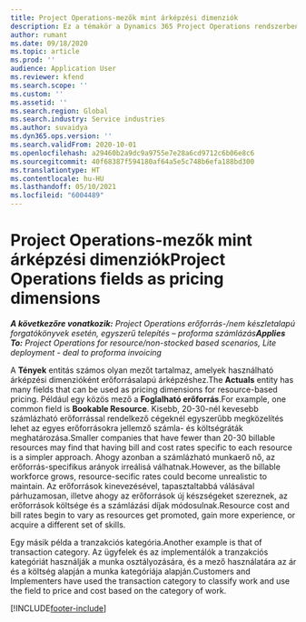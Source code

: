 ```yaml
---
title: Project Operations-mezők mint árképzési dimenziók
description: Ez a témakör a Dynamics 365 Project Operations rendszerben mezők árazási dimenzióként való használatáról nyújt információkat.
author: rumant
ms.date: 09/18/2020
ms.topic: article
ms.prod: ''
audience: Application User
ms.reviewer: kfend
ms.search.scope: ''
ms.custom: ''
ms.assetid: ''
ms.search.region: Global
ms.search.industry: Service industries
ms.author: suvaidya
ms.dyn365.ops.version: ''
ms.search.validFrom: 2020-10-01
ms.openlocfilehash: a29460b2a9dc9a9755e7e28a6cd9712c6b06e8c6
ms.sourcegitcommit: 40f68387f594180af64a5e5c748b6efa188bd300
ms.translationtype: HT
ms.contentlocale: hu-HU
ms.lasthandoff: 05/10/2021
ms.locfileid: "6004489"
---
```

# <a name="project-operations-fields-as-pricing-dimensions"></a><span data-ttu-id="25dae-103">Project Operations-mezők mint árképzési dimenziók</span><span class="sxs-lookup"><span data-stu-id="25dae-103">Project Operations fields as pricing dimensions</span></span>

<span data-ttu-id="25dae-104">_**A következőre vonatkozik:** Project Operations erőforrás-/nem készletalapú forgatókönyvek esetén, egyszerű telepítés – proforma számlázás_</span><span class="sxs-lookup"><span data-stu-id="25dae-104">_**Applies To:** Project Operations for resource/non-stocked based scenarios, Lite deployment - deal to proforma invoicing_</span></span>

<span data-ttu-id="25dae-105">A **Tények** entitás számos olyan mezőt tartalmaz, amelyek használható árképzési dimenzióként erőforrásalapú árképzéshez.</span><span class="sxs-lookup"><span data-stu-id="25dae-105">The **Actuals** entity has many fields that can be used as pricing dimensions for resource-based pricing.</span></span> <span data-ttu-id="25dae-106">Például egy közös mező a **Foglalható erőforrás**.</span><span class="sxs-lookup"><span data-stu-id="25dae-106">For example, one common field is **Bookable Resource**.</span></span> <span data-ttu-id="25dae-107">Kisebb, 20-30-nél kevesebb számlázható erőforrással rendelkező cégeknél egyszerűbb megközelítés lehet az egyes erőforrásokra jellemző számla- és költségráták meghatározása.</span><span class="sxs-lookup"><span data-stu-id="25dae-107">Smaller companies that have fewer than 20-30 billable resources may find that having bill and cost rates specific to each resource is a simpler approach.</span></span> <span data-ttu-id="25dae-108">Ahogy azonban a számlázható munkaerő nő, az erőforrás-specifikus arányok irreálisá válhatnak.</span><span class="sxs-lookup"><span data-stu-id="25dae-108">However, as the billable workforce grows, resource-secific rates could become unrealistic to maintain.</span></span> <span data-ttu-id="25dae-109">Az erőforrások kinevezésével, tapasztaltabbá válásával párhuzamosan, illetve ahogy az erőforrások új készségeket szereznek, az erőforrások költsége és a számlázási díjak módosulnak.</span><span class="sxs-lookup"><span data-stu-id="25dae-109">Resource cost and bill rates begin to vary as resources get promoted, gain more experience, or acquire a different set of skills.</span></span> 

<span data-ttu-id="25dae-110">Egy másik példa a tranzakciós kategória.</span><span class="sxs-lookup"><span data-stu-id="25dae-110">Another example is that of transaction category.</span></span> <span data-ttu-id="25dae-111">Az ügyfelek és az implementálók a tranzakciós kategóriát használják a munka osztályozására, és a mező használatára az ár és a költség alapján a munka kategóriája alapján.</span><span class="sxs-lookup"><span data-stu-id="25dae-111">Customers and Implementers have used the transaction category to classify work and use the field to price and cost based on the category of work.</span></span>


[!INCLUDE[footer-include](../includes/footer-banner.md)]